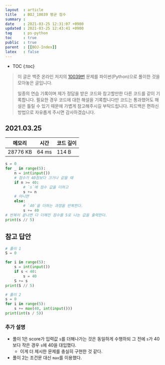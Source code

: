 ```yaml
---
layout  : article
title   : BOJ_10039 평균 점수
summary : 
date    : 2021-03-25 12:31:07 +0900
updated : 2021-03-25 12:43:41 +0900
tag     : ps-python
toc     : true
public  : true
parent  : [[BOJ-Index]]
latex   : false
---
```

* TOC
{:toc}

>이 글은 백준 온라인 저지의 [10039번](https://www.acmicpc.net/problem/10039) 문제를 파이썬(Python)으로 풀이한 것을 모아놓은 글입니다.
>
> 일종의 연습 기록이며 제가 정답을 받은 코드와 참고할만한 다른 코드를 같이 기록합니다. 필요한 경우 코드에 대한 해설을 기록합니다만 코드는 통과했어도 해설은 틀릴 수 있기 때문에 가볍게 참고해주시길 부탁드립니다. 피드백은 편하신 방법으로 자유롭게 주시면 감사하겠습니다.

## 2021.03.25

| 메모리    | 시간  | 코드 길이 |
| --------- | ----- | --------- |
| 28776 KB  | 64 ms | 114 B     |

```python
s = 0
for _ in range(5):
    n = int(input())
    # 점수가 40점보다 크거나 같을 때
    if n >= 40:
        # `s`에 점수 값을 더하고
        s += n
    # 아니면 
    else:
        # `40`을 더하는 과정을 반복한다.
        s += 40
# 반복이 끝나면 다 더해진 점수를 5로 나눈 값을 출력한다.
print(s // 5)
```

## 참고 답안

```python
# 풀이 1
S = 0

for i in range(5):
    s = int(input())
    if s < 40:
        s = 40
    S += s
print(S // 5)

# 풀이 2
s = 0
for i in range(5):
    s += max(40, int(input()))
print(int(s / 5))
```

### 추가 설명

* 풀이 1은 score가 입력값 `s`를 더해나가는 것은 동일하게 수행하되 그 전에 `s`가 40보다 작은 경우 `s`에 40을 대입했다.
    * 이게 더 제시한 문제를 충실히 구현한 것 같다.
* 풀이 2는 조건문 대신 `max`를 이용했다.
